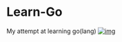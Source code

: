 # Learn-Go
My attempt at learning go(lang)
[![img](https://i.imgur.com/zMYfuEI.png)](https://www.youtube.com/watch?v=75lJDVT1h0s&list=PLzMcBGfZo4-mtY_SE3HuzQJzuj4VlUG0q)
